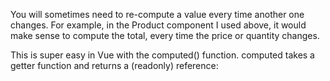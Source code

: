 You will sometimes need to re-compute a value every time another one changes. For example, in the Product component I used above, it would make sense to compute the total, every time the price or quantity changes.

This is super easy in Vue with the computed() function. computed takes a getter function and returns a (readonly) reference: